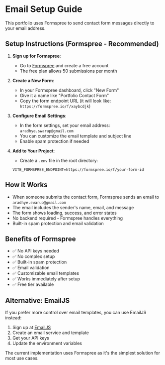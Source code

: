 # Email Setup Guide

This portfolio uses Formspree to send contact form messages directly to your email address.

## Setup Instructions (Formspree - Recommended)

1. **Sign up for Formspree**:
   - Go to [Formspree](https://formspree.io/) and create a free account
   - The free plan allows 50 submissions per month

2. **Create a New Form**:
   - In your Formspree dashboard, click "New Form"
   - Give it a name like "Portfolio Contact Form"
   - Copy the form endpoint URL (it will look like: `https://formspree.io/f/xaybcdjk`)

3. **Configure Email Settings**:
   - In the form settings, set your email address: `aradhye.swarup@gmail.com`
   - You can customize the email template and subject line
   - Enable spam protection if needed

4. **Add to Your Project**:
   - Create a `.env` file in the root directory:
   ```env
   VITE_FORMSPREE_ENDPOINT=https://formspree.io/f/your-form-id
   ```

## How it Works

- When someone submits the contact form, Formspree sends an email to `aradhye.swarup@gmail.com`
- The email includes the sender's name, email, and message
- The form shows loading, success, and error states
- No backend required - Formspree handles everything
- Built-in spam protection and email validation

## Benefits of Formspree

- ✅ No API keys needed
- ✅ No complex setup
- ✅ Built-in spam protection
- ✅ Email validation
- ✅ Customizable email templates
- ✅ Works immediately after setup
- ✅ Free tier available

## Alternative: EmailJS

If you prefer more control over email templates, you can use EmailJS instead:

1. Sign up at [EmailJS](https://www.emailjs.com/)
2. Create an email service and template
3. Get your API keys
4. Update the environment variables

The current implementation uses Formspree as it's the simplest solution for most use cases. 